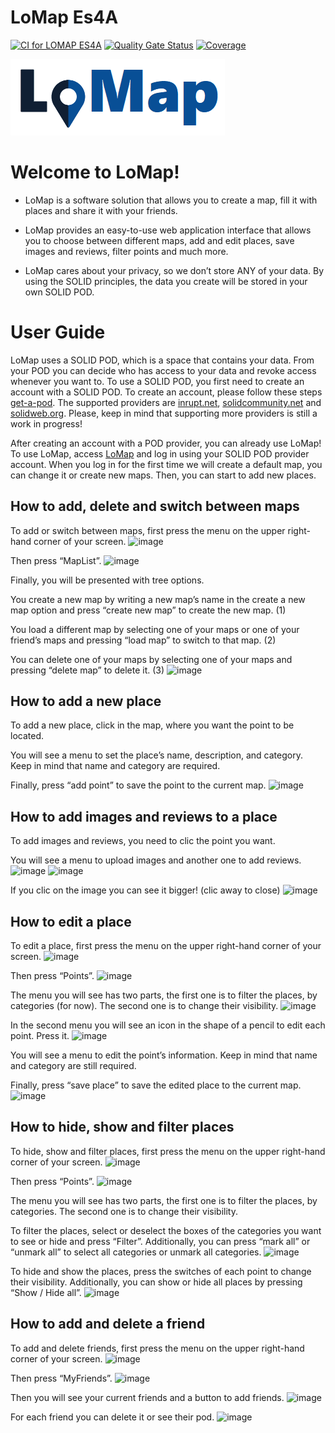 # LoMap Es4A

[![CI for LOMAP ES4A](https://github.com/Arquisoft/lomap_es4a/actions/workflows/lomap_es4a.yml/badge.svg)](https://github.com/Arquisoft/lomap_es4a/actions/workflows/lomap_es4a.yml)
[![Quality Gate Status](https://sonarcloud.io/api/project_badges/measure?project=Arquisoft_lomap_es4a&metric=alert_status)](https://sonarcloud.io/summary/new_code?id=Arquisoft_lomap_es4a)
[![Coverage](https://sonarcloud.io/api/project_badges/measure?project=Arquisoft_lomap_es4a&metric=coverage)](https://sonarcloud.io/summary/new_code?id=Arquisoft_lomap_es4a)

<p float="left">
<img src="./docs/images/lomapLogo.png">
</p>

# Welcome to LoMap!

- LoMap is a software solution that allows you to create a map, fill it with places and share it with your friends.

- LoMap provides an easy-to-use web application interface that allows you to choose between different maps, add and edit places, save images and reviews, filter points and much more.

- LoMap cares about your privacy, so we don’t store ANY of your data. By using the SOLID principles, the data you create will be stored in your own SOLID POD.

# User Guide

LoMap uses a SOLID POD, which is a space that contains your data. From your POD you can decide who has access to your data and revoke access whenever you want to.
To use a SOLID POD, you first need to create an account with a SOLID POD. To create an account, please follow these steps [get-a-pod](https://solidproject.org/users/get-a-pod). The supported providers are [inrupt.net](https://inrupt.net/), [solidcommunity.net](https://solidcommunity.net/) and [solidweb.org](https://solidweb.org/). Please, keep in mind that supporting more providers is still a work in progress!

After creating an account with a POD provider, you can already use LoMap! To use LoMap, access [LoMap](https://gonzalo-rr.github.io/lomap_es4a/) and log in using your SOLID POD provider account. When you log in for the first time we will create a default map, you can change it or create new maps. Then, you can start to add new places.

## How to add, delete and switch between maps
To add or switch between maps, first press the menu on the upper right-hand corner of your screen.
![image](https://user-images.githubusercontent.com/98962656/236052651-5e306d77-89a6-4b98-ae19-34440f4498a7.png)

Then press “MapList”.
![image](https://user-images.githubusercontent.com/98962656/236052937-84c9d947-5423-4d00-85ea-068237b43202.png)

Finally, you will be presented with tree options.

You create a new map by writing a new map’s name in the create a new map option and press “create new map” to create the new map. (1)

You load a different map by selecting one of your maps or one of your friend’s maps and pressing “load map” to switch to that map. (2)

You can delete one of your maps by selecting one of your maps and pressing “delete map” to delete it. (3)
![image](https://user-images.githubusercontent.com/98962656/236053404-3d5b6700-506c-49fc-99e6-a75983811c0b.png)

## How to add a new place
To add a new place, click in the map, where you want the point to be located.

You will see a menu to set the place’s name, description, and category. Keep in mind that name and category are required.

Finally, press “add point” to save the point to the current map.
![image](https://user-images.githubusercontent.com/98962656/236054244-51755ad3-87e4-47b0-90b7-b3e97fc0a7c7.png)

## How to add images and reviews to a place
To add images and reviews, you need to clic the point you want.

You will see a menu to upload images and another one to add reviews.
![image](https://user-images.githubusercontent.com/98962656/236055331-be4fd377-1f72-40cc-b7fe-b964bfe0052f.png)
![image](https://user-images.githubusercontent.com/98962656/236055740-ad921f50-7015-45f6-a8c1-edc191937c61.png)

If you clic on the image you can see it bigger! (clic away to close)
![image](https://user-images.githubusercontent.com/98962656/236055864-53c0e28f-4016-4343-8b5d-649dbc43e3bf.png)

## How to edit a place
To edit a place, first press the menu on the upper right-hand corner of your screen.
![image](https://user-images.githubusercontent.com/98962656/236052651-5e306d77-89a6-4b98-ae19-34440f4498a7.png)

Then press “Points”.
![image](https://user-images.githubusercontent.com/98962656/236056077-f3051942-9e0f-4787-a814-8a9d85f9ff64.png)

The menu you will see has two parts, the first one is to filter the places, by categories (for now). The second one is to change their visibility.
![image](https://user-images.githubusercontent.com/98962656/236056353-ed798542-3863-44ef-af16-594b94574c0e.png)

In the second menu you will see an icon in the shape of a pencil to edit each point. Press it.
![image](https://user-images.githubusercontent.com/98962656/236056629-576962ac-35c3-46cc-80e6-7816667df856.png)

You will see a menu to edit the point’s information. Keep in mind that name and category are still required.

Finally, press “save place” to save the edited place to the current map.
![image](https://user-images.githubusercontent.com/98962656/236056845-665d81b0-7dfb-41a7-ae98-fac0fd9229e2.png)

## How to hide, show and filter places
To hide, show and filter places, first press the menu on the upper right-hand corner of your screen.
![image](https://user-images.githubusercontent.com/98962656/236052651-5e306d77-89a6-4b98-ae19-34440f4498a7.png)

Then press “Points”.
![image](https://user-images.githubusercontent.com/98962656/236056077-f3051942-9e0f-4787-a814-8a9d85f9ff64.png)

The menu you will see has two parts, the first one is to filter the places, by categories. The second one is to change their visibility.

To filter the places, select or deselect the boxes of the categories you want to see or hide and press “Filter”. Additionally, you can press “mark all” or “unmark all” to select all categories or unmark all categories.
![image](https://user-images.githubusercontent.com/98962656/236057917-4593a67f-be6c-4c68-ab8a-860b13a60368.png)

To hide and show the places, press the switches of each point to change their visibility. Additionally, you can show or hide all places by pressing “Show / Hide all”.
![image](https://user-images.githubusercontent.com/98962656/236058438-9a1c7e13-8b79-46c4-b17c-4ead97380e2f.png)

## How to add and delete a friend
To add and delete friends, first press the menu on the upper right-hand corner of your screen.
![image](https://user-images.githubusercontent.com/98962656/236052651-5e306d77-89a6-4b98-ae19-34440f4498a7.png)

Then press “MyFriends”.
![image](https://user-images.githubusercontent.com/98962656/236058635-9ef53495-1f9c-44cd-883f-3bb64a04d571.png)

Then you will see your current friends and a button to add friends.
![image](https://user-images.githubusercontent.com/98962656/236058747-d7f948e3-ff71-4538-9e8c-e56e09b724ae.png)

For each friend you can delete it or see their pod.
![image](https://user-images.githubusercontent.com/98962656/236058832-d8a0da27-e22d-47f3-bef8-edddc1b3a697.png)
